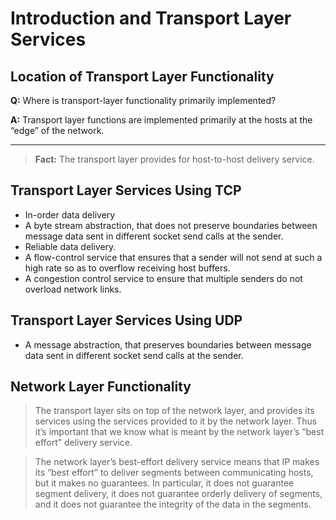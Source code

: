 # Introduction and Transport Layer Services
## Location of Transport Layer Functionality
**Q:** Where is transport-layer functionality primarily implemented?

**A:** Transport layer functions are implemented primarily at the hosts at the “edge” of the network.

---

> **Fact:** The transport layer provides for host-to-host delivery service.

## Transport Layer Services Using TCP
* In-order data delivery
* A byte stream abstraction, that does not preserve boundaries between message data sent in different socket send calls at the sender.
* Reliable data delivery.
* A flow-control service that ensures that a sender will not send at such a high rate so as to overflow receiving host buffers.
* A congestion control service to ensure that multiple senders do not overload network links.

## Transport Layer Services Using UDP
* A message abstraction, that preserves boundaries between message data sent in different socket send calls at the sender.

## Network Layer Functionality

> The transport layer sits on top of the network layer, and provides its services using the services provided to it by the network layer.  Thus it’s important that we know what is meant by the network layer’s “best effort” delivery service. 

> The network layer’s best-effort delivery service means that IP makes its “best effort” to deliver segments between communicating hosts, but it makes no guarantees. In particular, it does not guarantee segment delivery, it does not guarantee orderly delivery of segments, and it does not guarantee the integrity of the data in the segments.